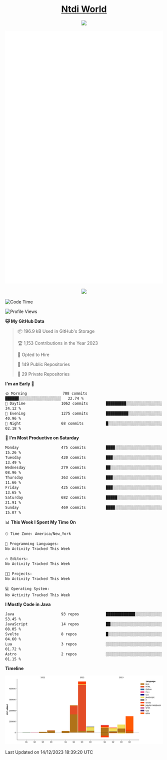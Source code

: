 <h1 align="center"><a href="https://www.ntdi.world">Ntdi World</a></h1>
<p align="center">
  <a href="https://github.com/n-tdi"><img src="https://readme-typing-svg.herokuapp.com?lines=FullStack+Developer;Web+Developer;Open-Source+Enthusiast;Java+Developer;Spigot-API%20Developer;&center=true&width=500&height=50"></a>
</p>

<div align="center">
  <img src="/github-metrics.svg"></img>
  
  <img src="https://komarev.com/ghpvc/?username=n-tdi&color=green"></img>
</div>

<!-- May use later.. idk -->
<!-- <a href="http://www.github.com/n-tdi"><img src="https://github-readme-stats.vercel.app/api?username=n-tdi&show_icons=true&hide=&count_private=true&title_color=0891b2&text_color=ffffff&icon_color=0891b2&bg_color=1c1917&hide_border=true&show_icons=true" alt="n-tdi's GitHub stats" /></a> -->

<!--START_SECTION:waka-->
![Code Time](http://img.shields.io/badge/Code%20Time-304%20hrs%2058%20mins-blue)

![Profile Views](http://img.shields.io/badge/Profile%20Views-0-blue)

**🐱 My GitHub Data** 

> 📦 196.9 kB Used in GitHub's Storage 
 > 
> 🏆 1,153 Contributions in the Year 2023
 > 
> 💼 Opted to Hire
 > 
> 📜 149 Public Repositories 
 > 
> 🔑 29 Private Repositories 
 > 
**I'm an Early 🐤** 

```text
🌞 Morning                708 commits         ██████░░░░░░░░░░░░░░░░░░░   22.74 % 
🌆 Daytime                1062 commits        █████████░░░░░░░░░░░░░░░░   34.12 % 
🌃 Evening                1275 commits        ██████████░░░░░░░░░░░░░░░   40.96 % 
🌙 Night                  68 commits          █░░░░░░░░░░░░░░░░░░░░░░░░   02.18 % 
```
📅 **I'm Most Productive on Saturday** 

```text
Monday                   475 commits         ████░░░░░░░░░░░░░░░░░░░░░   15.26 % 
Tuesday                  420 commits         ███░░░░░░░░░░░░░░░░░░░░░░   13.49 % 
Wednesday                279 commits         ██░░░░░░░░░░░░░░░░░░░░░░░   08.96 % 
Thursday                 363 commits         ███░░░░░░░░░░░░░░░░░░░░░░   11.66 % 
Friday                   425 commits         ███░░░░░░░░░░░░░░░░░░░░░░   13.65 % 
Saturday                 682 commits         █████░░░░░░░░░░░░░░░░░░░░   21.91 % 
Sunday                   469 commits         ████░░░░░░░░░░░░░░░░░░░░░   15.07 % 
```


📊 **This Week I Spent My Time On** 

```text
🕑︎ Time Zone: America/New_York

💬 Programming Languages: 
No Activity Tracked This Week

🔥 Editors: 
No Activity Tracked This Week

🐱‍💻 Projects: 
No Activity Tracked This Week

💻 Operating System: 
No Activity Tracked This Week
```

**I Mostly Code in Java** 

```text
Java                     93 repos            █████████████░░░░░░░░░░░░   53.45 % 
JavaScript               14 repos            ██░░░░░░░░░░░░░░░░░░░░░░░   08.05 % 
Svelte                   8 repos             █░░░░░░░░░░░░░░░░░░░░░░░░   04.60 % 
Lua                      3 repos             ░░░░░░░░░░░░░░░░░░░░░░░░░   01.72 % 
Astro                    2 repos             ░░░░░░░░░░░░░░░░░░░░░░░░░   01.15 % 
```



**Timeline**

![Lines of Code chart](https://raw.githubusercontent.com/n-tdi/n-tdi/main/assets/bar_graph.png)


 Last Updated on 14/12/2023 18:39:20 UTC
<!--END_SECTION:waka-->
